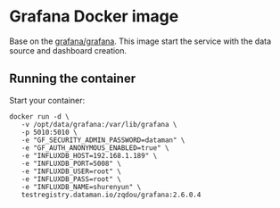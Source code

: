 # Grafana Docker image

Base on the [grafana/grafana](https://github.com/grafana/grafana-docker).
This image start the service with the data source and dashboard creation.

## Running the container

Start your container:

```
docker run -d \
   -v /opt/data/grafana:/var/lib/grafana \
   -p 5010:5010 \
   -e "GF_SECURITY_ADMIN_PASSWORD=dataman" \
   -e "GF_AUTH_ANONYMOUS_ENABLED=true" \
   -e "INFLUXDB_HOST=192.168.1.189" \
   -e "INFLUXDB_PORT=5008" \
   -e "INFLUXDB_USER=root" \
   -e "INFLUXDB_PASS=root" \
   -e "INFLUXDB_NAME=shurenyun" \
   testregistry.dataman.io/zqdou/grafana:2.6.0.4
```
